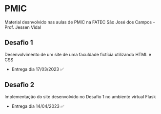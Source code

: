 # PMIC
 Material desnvolvido nas aulas de PMIC na FATEC São José dos Campos - Prof. Jessen Vidal
 
<h2>Desafio 1</h2>
Desenvolvimento de um site de uma faculdade fictícia utilizando HTML e CSS
<ul>
<li>Entrega dia 17/03/2023 ✅</li></ul>

<h2>Desafio 2</h2>
Implementação do site desenvolvido no Desafio 1 no ambiente virtual Flask<br>
<ul>
<li>Entrega dia 14/04/2023 ✅</li></ul>
